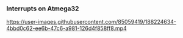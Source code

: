 ### Interrupts on Atmega32

https://user-images.githubusercontent.com/85059419/188224634-4bbd0c62-ee6b-47c6-a981-126d4f858ff8.mp4
